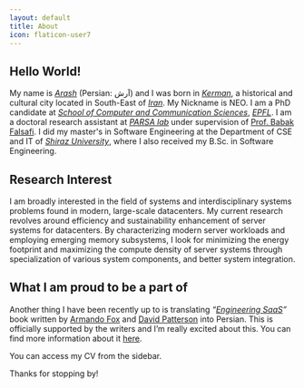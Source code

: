 ```yaml
---
layout: default
title: About
icon: flaticon-user7
---
```


## Hello World!

My name is [*Arash*](https://en.wikipedia.org/wiki/Arash) (Persian: آرش)
and I was born in [*Kerman*](https://en.wikipedia.org/wiki/Kerman),
a historical and cultural city located in South-East of [*Iran*](https://en.wikipedia.org/wiki/Iran).
My Nickname is NEO.
I am a PhD candidate at [*School of Computer and Communication Sciences*](http://ic.epfl.ch/),
[*EPFL*](http://www.epfl.ch/).
I am a doctoral research assistant at [*PARSA lab*](http://parsa.epfl.ch)
under supervision of [Prof. Babak Falsafi](http://parsa.epfl.ch/~falsafi/).
I did my master's in Software Engineering at the
Department of CSE and IT of [*Shiraz University*](http://en.wikipedia.org/wiki/Shiraz_University),
where I also received my B.Sc. in Software Engineering.

## Research Interest

I am broadly interested in the field of systems and
interdisciplinary systems problems found in modern, large-scale datacenters.
My current research revolves around efficiency and sustainability enhancement of
server systems for datacenters.
By characterizing modern server workloads and employing emerging memory subsystems,
I look for minimizing the energy footprint and maximizing the compute density of server systems
through specialization of various system components, and better system integration.

## What I am proud to be a part of

Another thing I have been recently up to is translating
*“[Engineering SaaS](http://www.saasbook.info/)”* book written by
[Armando Fox](http://www.eecs.berkeley.edu/Faculty/Homepages/fox.html)
and [David Patterson](http://www.eecs.berkeley.edu/Faculty/Homepages/patterson.html)
into Persian.
This is officially supported by the writers and I’m really excited about this.
You can find more information about it [here](http://www.saasbook.info/translations/ir).

You can access my CV from the sidebar.

Thanks for stopping by!
